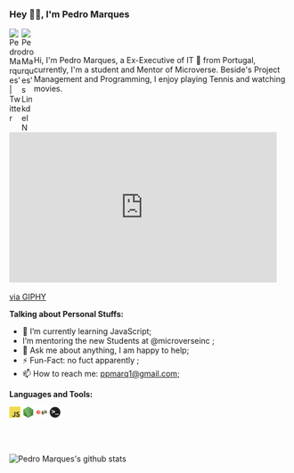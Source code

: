 ### Hey 👋🏽, I'm Pedro Marques

<a href="https://twitter.com/ppmarq1">
  <img align="left" alt="Pedro Marques'  | Twitter" width="22px" src="https://cdn.jsdelivr.net/npm/simple-icons@v3/icons/twitter.svg" />
</a>
<a href="https://www.linkedin.com/in/pedroalmeidamarques/">
  <img align="left" alt="Pedro Marques's LinkdeIN" width="22px" src="https://cdn.jsdelivr.net/npm/simple-icons@v3/icons/linkedin.svg" />
</a>

<br />
<br />

Hi, I'm Pedro Marques, a Ex-Executive of IT 🚀 from Portugal, currently, I'm a student and Mentor of Microverse. Beside's Project Management and Programming, I enjoy playing Tennis and watching movies.

  <iframe src="https://giphy.com/embed/QpVUMRUJGokfqXyfa1" width="480" height="270" frameBorder="0" class="giphy-embed" allowFullScreen></iframe><p><a href="https://giphy.com/gifs/one-numbers-binary-code-QpVUMRUJGokfqXyfa1">via GIPHY</a></p>
  
**Talking about Personal Stuffs:**

- 🌱 I’m currently learning JavaScript;
- I’m mentoring the new Students at @microverseinc ;
- 💬 Ask me about anything, I am happy to help;
- ⚡️ Fun-Fact: no fuct apparently ;
- 📫 How to reach me: ppmarq1@gmail.com;

**Languages and Tools:**

<code><img height="20" src="https://raw.githubusercontent.com/github/explore/80688e429a7d4ef2fca1e82350fe8e3517d3494d/topics/javascript/javascript.png"></code>
<code><img height="20" src="https://raw.githubusercontent.com/github/explore/80688e429a7d4ef2fca1e82350fe8e3517d3494d/topics/nodejs/nodejs.png"></code>
<code><img height="20" src="https://raw.githubusercontent.com/github/explore/80688e429a7d4ef2fca1e82350fe8e3517d3494d/topics/git/git.png"></code>
<code><img height="20" src="https://raw.githubusercontent.com/github/explore/80688e429a7d4ef2fca1e82350fe8e3517d3494d/topics/terminal/terminal.png"></code>

<br />
<br />

![Pedro Marques's github stats](https://github-readme-stats.vercel.app/api?username=ppmarq1&theme=dark&show_icons=true)
